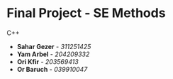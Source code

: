 # Final Project -  SE Methods

C++ 

* **Sahar Gezer** - *311251425*
* **Yam Arbel** - *204209332*
* **Ori Kfir** - *203569413*
* **Or Baruch** - *039910047*
